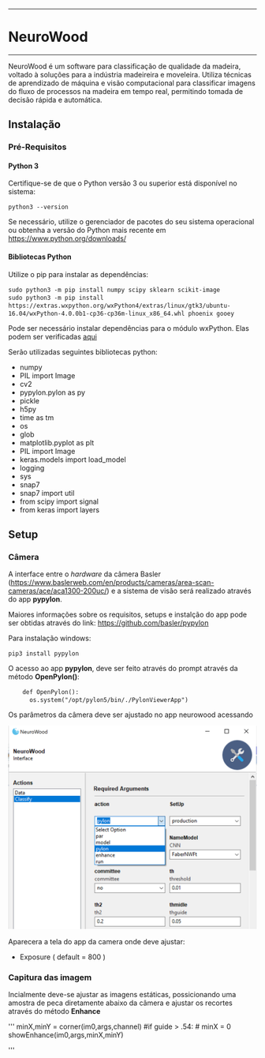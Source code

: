 -----------
# NeuroWood
-----------
NeuroWood é um software para classificação de qualidade da madeira, voltado à soluções para a indústria madeireira e moveleira. Utiliza técnicas de aprendizado de máquina e visão computacional para classificar imagens do fluxo de processos na madeira em tempo real, permitindo tomada de decisão rápida e automática.

## Instalação

### Pré-Requisitos

#### Python 3

Certifique-se de que o Python versão 3 ou superior está disponível no sistema:
```
python3 --version
```
Se necessário, utilize o gerenciador de pacotes do seu sistema operacional ou obtenha a versão do Python mais recente em <https://www.python.org/downloads/>

#### Bibliotecas Python

Utilize o pip para instalar as dependências:
```
sudo python3 -m pip install numpy scipy sklearn scikit-image
sudo python3 -m pip install https://extras.wxpython.org/wxPython4/extras/linux/gtk3/ubuntu-16.04/wxPython-4.0.0b1-cp36-cp36m-linux_x86_64.whl phoenix gooey
```
Pode ser necessário instalar dependências para o módulo wxPython. Elas podem ser verificadas [aqui](https://github.com/wxWidgets/Phoenix/blob/master/README.rst#prerequisites)

Serão utilizadas seguintes bibliotecas python:

*  numpy 
*  PIL import Image 
*  cv2 
*  pypylon.pylon as py 
*  pickle 
*  h5py 
*  time as tm 
*  os 
*  glob 
*  matplotlib.pyplot as plt 
*  PIL import Image  
*  keras.models import load_model 
*  logging 
*  sys 
*  snap7 
*  snap7 import util 
*  from scipy import signal 
*  from keras import layers 

## Setup

### Câmera

A interface entre o *hardware* da câmera Basler (https://www.baslerweb.com/en/products/cameras/area-scan-cameras/ace/aca1300-200uc/) e a sistema de visão será realizado através do app **pypylon**.  

Maiores informações sobre os requisitos, setups e instalção do app pode ser obtidas através do link: https://github.com/basler/pypylon

Para instalação windows:
```
pip3 install pypylon
```

O acesso ao app **pypylon**, deve ser feito através do prompt através da método **OpenPylon()**:

```
    def OpenPylon():
      os.system("/opt/pylon5/bin/./PylonViewerApp")
```

Os parâmetros da câmera deve ser ajustado no app neurowood acessando <data><action><pylon>
    

![image](pylon.png)

 Aparecera a tela do app da camera onde deve ajustar:
*  Exposure ( default = 800 )
    
### Capitura das imagem

Incialmente deve-se ajustar as imagens estáticas, possicionando uma amostra de peca diretamente 
abaixo da câmera e ajustar os recortes através do método **Enhance**

'''
        minX,minY = corner(im0,args,channel)
        #if guide > .54:
        #  minX = 0
        showEnhance(im0,args,minX,minY)  

'''
